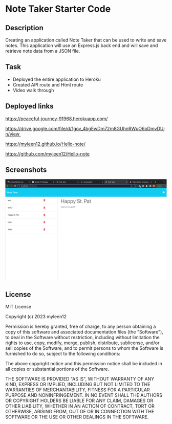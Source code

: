 # Note Taker Starter Code

## Description
Creating an application called Note Taker that can be used to write and save notes. This application will use an Express.js back end and will save and retrieve note data from a JSON file.




## Task
- Deployed the entire application to Heroku
- Created API route and Html route
- Video walk through




## Deployed links
https://peaceful-journey-91968.herokuapp.com/

https://drive.google.com/file/d/1gov_4bgEwDm72m8GUhnRWuO6oDmvDUjn/view 

https://myleen12.github.io/Hello-note/

https://github.com/myleen12/Hello-note




## Screenshots

![Notetaker](./public/assets/images/love.png)

## License
MIT License

Copyright (c) 2023 myleen12

Permission is hereby granted, free of charge, to any person obtaining a copy
of this software and associated documentation files (the "Software"), to deal
in the Software without restriction, including without limitation the rights
to use, copy, modify, merge, publish, distribute, sublicense, and/or sell
copies of the Software, and to permit persons to whom the Software is
furnished to do so, subject to the following conditions:

The above copyright notice and this permission notice shall be included in all
copies or substantial portions of the Software.

THE SOFTWARE IS PROVIDED "AS IS", WITHOUT WARRANTY OF ANY KIND, EXPRESS OR
IMPLIED, INCLUDING BUT NOT LIMITED TO THE WARRANTIES OF MERCHANTABILITY,
FITNESS FOR A PARTICULAR PURPOSE AND NONINFRINGEMENT. IN NO EVENT SHALL THE
AUTHORS OR COPYRIGHT HOLDERS BE LIABLE FOR ANY CLAIM, DAMAGES OR OTHER
LIABILITY, WHETHER IN AN ACTION OF CONTRACT, TORT OR OTHERWISE, ARISING FROM,
OUT OF OR IN CONNECTION WITH THE SOFTWARE OR THE USE OR OTHER DEALINGS IN THE
SOFTWARE.
